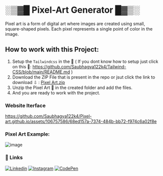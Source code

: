 # ░▒▓█ Pixel-Art Generator █▓▒░
Pixel art is a form of digital art where images are created using small, square-shaped pixels. Each pixel represents a single point of color in the image. 

## **How to work with this Project:**
1) Setup the `Tailwindcss` in the 📁 ( If you dont know how to setup just click on this 🔗: https://github.com/Saubhagya122k4/Tailwind-CSS/blob/main/README.md )
2) Download the ZIP File that is present in the repo or jsut click the link to download ⇩ : [Pixel Art.zip](https://github.com/Saubhagya122k4/Pixel-art.github.io/files/13695093/Pixel.Art.zip)
3) Unzip the Pixel Art 📁 in the created folder and add the files.
4) And you are ready to work with the project.
    
### **Website Iterface**

https://github.com/Saubhagya122k4/Pixel-art.github.io/assets/106757586/68ed157a-7374-484b-bb72-f974c6a02f8e


### **Pixel Art Example:**
![image](https://github.com/Saubhagya122k4/Pixel-art.github.io/assets/106757586/84527982-1e60-41cc-9ed1-fb58da93b102)

### **🔗 Links**
[![Linkedin](https://img.shields.io/badge/linkedin-0A66C2?style=for-the-badge&logo=linkedin&logoColor=white)](https://www.linkedin.com/in/saubhagya-vishwakarma-48734a243/)
[![Instagram](https://img.shields.io/badge/Instagram-0A66C2?style=for-the-badge&logo=instagram&logoColor=white)](https://www.instagram.com/saubhagya122004/?theme=dark)
[![CodePen](https://img.shields.io/badge/CodePen-0A66C2?style=for-the-badge&logo=codepen&logoColor=white)](https://codepen.io/Code-Tech)
